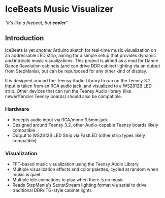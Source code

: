 # IceBeats Music Visualizer
*"it's like a firebeat, but **cooler**"*

## Introduction
IceBeats is yet *another* Arduino sketch for real-time music visualization on an addressable LED strip, aiming for a simple setup that provides dynamic and intricate music visualizations. This project is aimed as a mod for Dance Dance Revolution cabinets (and can drive DDR cabinet lighting via an output from StepMania), but can be repurposed for any other kind of display.

It is designed around the Teensy Audio Library to run on the Teensy 3.2. Input is taken from an RCA audio jack, and visualized to a WS2812B LED strip. Other devices that can run the Teensy Audio library (like newer/fancier Teensy boards) should also be compatible.

### Hardware
 * Accepts audio input via RCA/mono 3.5mm jack
 * Designed around Teensy 3.2, other Audio-capable Teensy boards likely compatible
 * Output to WS2812B LED Strip via FastLED (other strip types likely compatible)
 
### Visualization
 * FFT-based music visualization using the Teensy Audio Library
 * Multiple visualization effects and color palettes, cycled at random when music is quiet
 * Multiple idle animations to play when there is no music
 * Reads StepMania's SextetStream lighting format via serial to drive traditional DDR/ITG-style cabinet lights